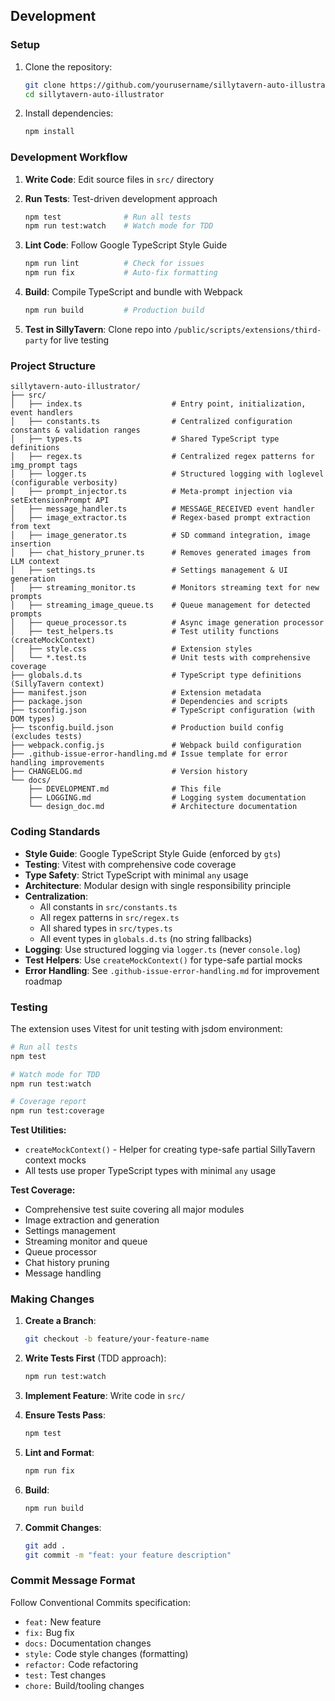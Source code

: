 ## Development

### Setup

1. Clone the repository:
   ```bash
   git clone https://github.com/yourusername/sillytavern-auto-illustrator.git
   cd sillytavern-auto-illustrator
   ```

2. Install dependencies:
   ```bash
   npm install
   ```

### Development Workflow

1. **Write Code**: Edit source files in `src/` directory

2. **Run Tests**: Test-driven development approach
   ```bash
   npm test              # Run all tests
   npm run test:watch    # Watch mode for TDD
   ```

3. **Lint Code**: Follow Google TypeScript Style Guide
   ```bash
   npm run lint          # Check for issues
   npm run fix           # Auto-fix formatting
   ```

4. **Build**: Compile TypeScript and bundle with Webpack
   ```bash
   npm run build         # Production build
   ```

5. **Test in SillyTavern**: Clone repo into `/public/scripts/extensions/third-party` for live testing

### Project Structure

```
sillytavern-auto-illustrator/
├── src/
│   ├── index.ts                    # Entry point, initialization, event handlers
│   ├── constants.ts                # Centralized configuration constants & validation ranges
│   ├── types.ts                    # Shared TypeScript type definitions
│   ├── regex.ts                    # Centralized regex patterns for img_prompt tags
│   ├── logger.ts                   # Structured logging with loglevel (configurable verbosity)
│   ├── prompt_injector.ts          # Meta-prompt injection via setExtensionPrompt API
│   ├── message_handler.ts          # MESSAGE_RECEIVED event handler
│   ├── image_extractor.ts          # Regex-based prompt extraction from text
│   ├── image_generator.ts          # SD command integration, image insertion
│   ├── chat_history_pruner.ts      # Removes generated images from LLM context
│   ├── settings.ts                 # Settings management & UI generation
│   ├── streaming_monitor.ts        # Monitors streaming text for new prompts
│   ├── streaming_image_queue.ts    # Queue management for detected prompts
│   ├── queue_processor.ts          # Async image generation processor
│   ├── test_helpers.ts             # Test utility functions (createMockContext)
│   ├── style.css                   # Extension styles
│   └── *.test.ts                   # Unit tests with comprehensive coverage
├── globals.d.ts                    # TypeScript type definitions (SillyTavern context)
├── manifest.json                   # Extension metadata
├── package.json                    # Dependencies and scripts
├── tsconfig.json                   # TypeScript configuration (with DOM types)
├── tsconfig.build.json             # Production build config (excludes tests)
├── webpack.config.js               # Webpack build configuration
├── .github-issue-error-handling.md # Issue template for error handling improvements
├── CHANGELOG.md                    # Version history
└── docs/
    ├── DEVELOPMENT.md              # This file
    ├── LOGGING.md                  # Logging system documentation
    └── design_doc.md               # Architecture documentation
```

### Coding Standards

- **Style Guide**: Google TypeScript Style Guide (enforced by `gts`)
- **Testing**: Vitest with comprehensive code coverage
- **Type Safety**: Strict TypeScript with minimal `any` usage
- **Architecture**: Modular design with single responsibility principle
- **Centralization**:
  - All constants in `src/constants.ts`
  - All regex patterns in `src/regex.ts`
  - All shared types in `src/types.ts`
  - All event types in `globals.d.ts` (no string fallbacks)
- **Logging**: Use structured logging via `logger.ts` (never `console.log`)
- **Test Helpers**: Use `createMockContext()` for type-safe partial mocks
- **Error Handling**: See `.github-issue-error-handling.md` for improvement roadmap

### Testing

The extension uses Vitest for unit testing with jsdom environment:

```bash
# Run all tests
npm test

# Watch mode for TDD
npm run test:watch

# Coverage report
npm run test:coverage
```

**Test Utilities:**
- `createMockContext()` - Helper for creating type-safe partial SillyTavern context mocks
- All tests use proper TypeScript types with minimal `any` usage

**Test Coverage:**
- Comprehensive test suite covering all major modules
- Image extraction and generation
- Settings management
- Streaming monitor and queue
- Queue processor
- Chat history pruning
- Message handling

### Making Changes

1. **Create a Branch**:
   ```bash
   git checkout -b feature/your-feature-name
   ```

2. **Write Tests First** (TDD approach):
   ```bash
   npm run test:watch
   ```

3. **Implement Feature**: Write code in `src/`

4. **Ensure Tests Pass**:
   ```bash
   npm test
   ```

5. **Lint and Format**:
   ```bash
   npm run fix
   ```

6. **Build**:
   ```bash
   npm run build
   ```

7. **Commit Changes**:
   ```bash
   git add .
   git commit -m "feat: your feature description"
   ```

### Commit Message Format

Follow Conventional Commits specification:

- `feat:` New feature
- `fix:` Bug fix
- `docs:` Documentation changes
- `style:` Code style changes (formatting)
- `refactor:` Code refactoring
- `test:` Test changes
- `chore:` Build/tooling changes